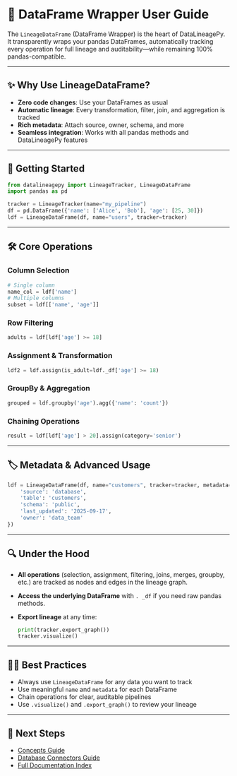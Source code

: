 # 🧮 DataFrame Wrapper User Guide

The `LineageDataFrame` (DataFrame Wrapper) is the heart of DataLineagePy. It transparently wraps your pandas DataFrames, automatically tracking every operation for full lineage and auditability—while remaining 100% pandas-compatible.

---

## ✨ Why Use LineageDataFrame?

- **Zero code changes**: Use your DataFrames as usual
- **Automatic lineage**: Every transformation, filter, join, and aggregation is tracked
- **Rich metadata**: Attach source, owner, schema, and more
- **Seamless integration**: Works with all pandas methods and DataLineagePy features

---

## 🚀 Getting Started

```python
from datalineagepy import LineageTracker, LineageDataFrame
import pandas as pd

tracker = LineageTracker(name="my_pipeline")
df = pd.DataFrame({'name': ['Alice', 'Bob'], 'age': [25, 30]})
ldf = LineageDataFrame(df, name="users", tracker=tracker)
```

---

## 🛠️ Core Operations

### Column Selection

```python
# Single column
name_col = ldf['name']
# Multiple columns
subset = ldf[['name', 'age']]
```

### Row Filtering

```python
adults = ldf[ldf['age'] >= 18]
```

### Assignment & Transformation

```python
ldf2 = ldf.assign(is_adult=ldf._df['age'] >= 18)
```

### GroupBy & Aggregation

```python
grouped = ldf.groupby('age').agg({'name': 'count'})
```

### Chaining Operations

```python
result = ldf[ldf['age'] > 20].assign(category='senior')
```

---

## 🏷️ Metadata & Advanced Usage

```python
ldf = LineageDataFrame(df, name="customers", tracker=tracker, metadata={
    'source': 'database',
    'table': 'customers',
    'schema': 'public',
    'last_updated': '2025-09-17',
    'owner': 'data_team'
})
```

---

## 🔍 Under the Hood

- **All operations** (selection, assignment, filtering, joins, merges, groupby, etc.) are tracked as nodes and edges in the lineage graph.
- **Access the underlying DataFrame** with `. _df` if you need raw pandas methods.
- **Export lineage** at any time:

  ```python
  print(tracker.export_graph())
  tracker.visualize()
  ```

---

## 🧑‍💻 Best Practices

- Always use `LineageDataFrame` for any data you want to track
- Use meaningful `name` and `metadata` for each DataFrame
- Chain operations for clear, auditable pipelines
- Use `.visualize()` and `.export_graph()` to review your lineage

---

## 🏁 Next Steps

- [Concepts Guide](concepts.md)
- [Database Connectors Guide](database-connectors.md)
- [Full Documentation Index](index.md)

